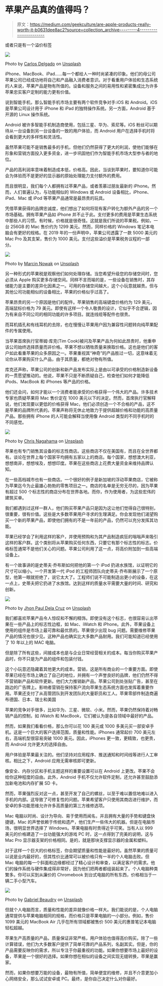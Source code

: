 # 苹果产品真的值得吗？

> 原文：<https://medium.com/geekculture/are-apple-products-really-worth-it-b0631dee8ac2?source=collection_archive---------4----------------------->

或者只是有一个溢价标签

![](img/9b27af4d0f9e9836472ffd51a0f9a91b.png)

Photo by [Carlos Delgado](https://unsplash.com/@carlosdelgadx?utm_source=medium&utm_medium=referral) on [Unsplash](https://unsplash.com?utm_source=medium&utm_medium=referral)

iPhone、MacBook、iPad……每一个都给人一种时尚紧凑的印象。他们的母公司苹果公司已经成功地将自己和产品融入消费者意识。对于看重用户体验和生态系统的人来说，苹果产品是物有所值的。设备和服务之间的易用性和紧密集成比为许多苹果忠实客户定制的能力更有价值。

说到智能手机，那么智能手机市场主要有两个软件竞争对手:iOS 和 Android。iOS 是苹果公司设计用于 iPhone 和 iPad 的独特操作系统。另一方面，Android 基于开源的 Linux 操作系统。

Android 被许多智能手机制造商使用，包括三星、华为、索尼等。iOS 粉丝可以期待从一台设备到另一台设备的一致的用户体验，而 Android 用户在选择手机时将会看到更大的多样性和灵活性。

虽然苹果可能不是销售最多的手机，但他们仍然获得了更大的利润，使他们能够在形象和营销方面投入更多资金，进一步巩固他们作为智能手机市场大型参与者的地位。

产品的高利润率意味着制造成本低，价格高。因此，当谈到苹果时，要知道你可能会为体验而不是更好的显示器的原始处理能力支付额外的费用。

而且很明显，我们每个人都拥有过苹果产品，或者羡慕过朋友最新的 iPhone。然而，人们普遍认为，与功能相似的 Windows 或 Android 设备相比，iPhone、iPad、Mac 或 iPod 等苹果产品通常是最昂贵的玩具。

凭借苹果获得的品牌忠诚度，他们想出了如何将现有客户转化为额外产品的另一个市场基础。拥有苹果产品如 iPhone 并不止于此。支付更多的费用是苹果生态系统中那些人的习惯。有时候，价格就是很奇怪。这就是我们所说的苹果税。例如，一台 256GB 的 Mac 售价约为 1299 美元。然而，同样价格的 Windows 笔记本电脑会有更好的规格。在 2019 年的一份声明中，苹果公司透露了一款 5000 美元的 Mac Pro 及其支架，售价为 1000 美元。支付这些溢价是苹果税务议程的一部分。

![](img/d04c9d38f387579996335de40e9d0798.png)

Photo by [Marcin Nowak](https://unsplash.com/@marcin?utm_source=medium&utm_medium=referral) on [Unsplash](https://unsplash.com?utm_source=medium&utm_medium=referral)

另一种形式的苹果税是观察他们如何处理存储。当您希望升级您的存储空间时，您必须从 Apple 购买更多存储空间。同样不言而喻的是，一些设备在销售时，其存储能力是主要的差异化因素之一。可用的存储空间越大，这个小玩意就越贵。但与其他公司功能相似的设备相比，苹果的价格似乎过高了。

苹果昂贵的另一个原因是他们的配件。苹果销售的高端键盘价格约为 129 美元，高端鼠标价格为 79 美元。即使有这样一个令人敬畏的设计，它似乎不合逻辑，因为有来自不同公司的相同功能的许多项目。就连线缆等配件也很贵。

而耳机插孔和有线耳机的去除，也在慢慢让苹果用户因为兼容性问题转向纯苹果配件的专属使用。

当苹果首席执行官蒂姆·库克(Tim Cook)被问及苹果产品为何如此昂贵时，他重申该公司始终选择质量而非价格。苹果不想以牺牲质量来换取价格。这也是他们的客户如此看重苹果的众多原因之一。苹果重视其“神奇”的产品胜过一切，这意味着无论你从苹果购买什么产品，由于其质量，都绝对物有所值。

库克还声称，苹果公司的创新和新产品发布实际上是由以可承受的价格制造新设备的一贯愿望推动的。他说，苹果不只是不断质疑自己，检查他们如何才能降低 iPods、MacBook 和 iPhones 等产品的价格。

他们还会问，如何才能以一个消费者能承受的价格获得一个伟大的产品。许多技术专家也质疑苹果将 Mac 售价定在 1000 美元以下的决定。然而，首席执行官解释说，他们发现要以更低的价格获得 Mac，他们必须创造一个不合格的产品，这不是苹果的品牌所代表的。苹果声称将无休止地致力于提供超越价格和功能的高质量产品。那些拥有 iPhone 的人可能会解释当使用像 Android 类型的不同手机时的不同感觉。

![](img/ad8b626198b43b4f17e16d56bd6f7ec6.png)

Photo by [Chris Nagahama](https://unsplash.com/@nagahama_chris?utm_source=medium&utm_medium=referral) on [Unsplash](https://unsplash.com?utm_source=medium&utm_medium=referral)

苹果也有专门销售其设备的标志性商店。这些商店不仅在美国有，而且在全世界都有。谈论在世界上每个国家平均拥有五家以上的商店。每个国家，想想澳大利亚，想想南非，想想埃及，想想印度。苹果在这些商店上花费大量资金来维持品牌认知。

在一些高档城市也有一些商店。一个很好的例子是新加坡的浮动苹果商店，它被称为苹果迄今为止最雄心勃勃的零售项目之一。商店的名单是无穷无尽的，因为苹果有超过 500 个标志性的商店分布在世界各地。而你，作为使用者，为这些宏伟的建筑买单。

我们都遇到过这样一群人，他们购买苹果产品只是因为这让他们觉得自己很特别，很重要，很有价值。这些是大多数苹果用户寻求的生理满足。你会发现他们渴望购买一个新的苹果产品，即使他们拥有的不是一年前的产品，仍然可以充分发挥其功能。

苹果已经学会了利用这样的客户，并使用预购和为其产品制造疯狂的嗡嗡声来吸引这样的客户群。这个类别将从苹果购买任何东西，只要它有那个标志性的标志。价格标签通常不是他们关心的问题。苹果公司利用了这一点，将高价附加到一些高端设备上。

有一个故事讲的是史蒂夫·乔布斯如何把他的第一个 iPod 扔进水族馆，以证明它的尺寸可以缩小。一个开发第一代 iPod 的工程师团队向史蒂夫·乔布斯展示了一个原型，他第一眼就拒绝了，说它太大了。工程师们说不可能制造出更小的设备，在这一点上，史蒂夫把它扔进了水族馆。达到这样的质量水平需要大量的时间、研究和创新。

![](img/84e6d06b75e1040e14dc41f6d88e557a.png)

Photo by [Jhon Paul Dela Cruz](https://unsplash.com/@jpdelacruz?utm_source=medium&utm_medium=referral) on [Unsplash](https://unsplash.com?utm_source=medium&utm_medium=referral)

我们都喜欢苹果产品令人惊叹和不懈的精饰。即使没有这个标志，也很容易认出苹果在一些产品上的标志性边框，如 Mac、iWatch 和 iPhone。此外，苹果设备上使用的组件是市场上最可靠和最优质的。苹果很少出现 bug 问题。需要维修苹果产品的情况也很少见。这种产品也确实比大多数产品耐用。我们可能知道已经使用了 10 年以上的 MAC 电脑。

但是除了所有这些，间接成本也是与企业日常经营相关的成本。每当你购买苹果产品时，你不只是为产品的组件和包装付钱。

这个小玩意还隐藏着其他更大的成本。营销，这是所有商业的一个重要方面。即使苹果已经在市场上确立了自己的地位，并拥有一个声誉良好的品牌，他们仍然不得不营销新产品和软件更新。他们大力推销新产品。苹果公司到处张贴广告，甚至在路边的广告牌上。影响者营销在保持客户流向苹果生态系统方面也发挥着重要作用。苹果还支付了从高管团队到开发团队的大量职员和工人。苹果零部件制造商遍布德国、日本、瑞士和美国

苹果的竞争对手很多，比如华为、三星、微软、小米。然而，苹果仍然保持着对畅销产品的控制，如 iWatch 和 MacBook，它们被认为是各自领域中最好的产品。

然而，如果我们看看价格，那么你可以花 100 美元或 1000 多美元买一部安卓手机。这是一个巨大的客户选择范围，质量和性能。iPhones 通常起价 700 美元左右，高端机型很容易突破 1000 美元。因此，iPhones 更一致，更精致，也更贵，而 Android 允许更大的选择自由。

用户体验是苹果最关注的。他们坚持对应用程序、推送通知和时间线等进行人工审核。相比之下，Android 应用无需审核即可更新。

像安全、内存分区和手机主题这样的重要设置可以在 Android 上更改。苹果不会给你这种程度的自由。此外，Android 手机不仅允许软件定制，还允许甚至鼓励添加新电池和内存扩展 SD 卡。

然而，苹果强烈反对这一点，甚至开发了自己的螺丝，以至于难以置信地难以进入手机的内部。这导致了可修复性的问题。苹果希望客户只使用其商店进行维护，而安卓的多功能思维允许许多高质量的第三方维修选项。

Mac 电脑以时尚、设计为导向、易于使用而闻名，并且拥有大量的手势和键盘快捷键。Mac 的声誉依赖于传统和遗产，他们生产一些伟大的机器。但是在电脑市场，很明显世界选择了 Windows。苹果电脑有时贵得近乎可笑。当有人以 999 美元的价格建造了一台功能强大的游戏 PC 时，这一点得到了完美的说明，这与 Mac Pro 显示器支架的价格相同。是的，就是那块支撑显示器的金属和塑料。

对于这样一个巨大的价格标签，你会期望质量和性能是最好的。虽然苹果的质量可以说是业内最好的，但其性价比通常可以被价格只有一半的个人电脑击败。但 Mac 电脑的每一个斜面和边缘都经过了精心设计和审查，以满足客户的需求。他们的操作系统与硬件集成得非常好，因为他们把两者都组装起来了。个人电脑种类繁多。你可以买到从廉价的 Chromebook 到台式电脑的所有东西，价格相当于一辆二手小型汽车。

![](img/51a09eee00af28ce66564aaeb7901ea7.png)

Photo by [Gabriel Beaudry](https://unsplash.com/@gbeaudry?utm_source=medium&utm_medium=referral) on [Unsplash](https://unsplash.com?utm_source=medium&utm_medium=referral)

但就个人电脑而言，质量和性能的差异就像价格一样大。我们能说的是，个人电脑通常提供与苹果电脑相同的规格，而价格只是苹果电脑的一小部分。例如，售价 1099 美元的 MacBook Air 几乎在所有领域都被售价 500 美元的惠普笔记本电脑轻松超越。

苹果生产高质量的产品，质量保证非常严格，用户体验也值得高价购买。除了一些计算错误，他们为大多数客户提供了简单可靠的产品系列，名副其实。但是，你的产品需要反映你的需求，所以专注于你最重视的功能。如果你想要市场上最好的设备，苹果是一个很好的选择。如果你想在相似的设备之间实现无缝转换，苹果是赢家。

然而，如果你想要万能的设备，最物有所值，简单便宜的维修，并且不介意更加小心网络安全，那么试试安卓或 PC。最终，是你自己决定什么对你最好。